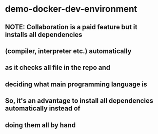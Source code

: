 # demo-docker-dev-environment
## NOTE: Collaboration is a paid feature but it installs all dependencies
## (compiler, interpreter etc.) automatically
## as it checks all file in the repo and 
## deciding what main programming language is
## So, it's an advantage to install all dependencies automatically instead of
## doing them all by hand
